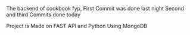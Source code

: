 The backend of cookbook fyp,
First Commit was done last night
Second and third Commits done today

Project is Made on FAST API and Python Using MongoDB
